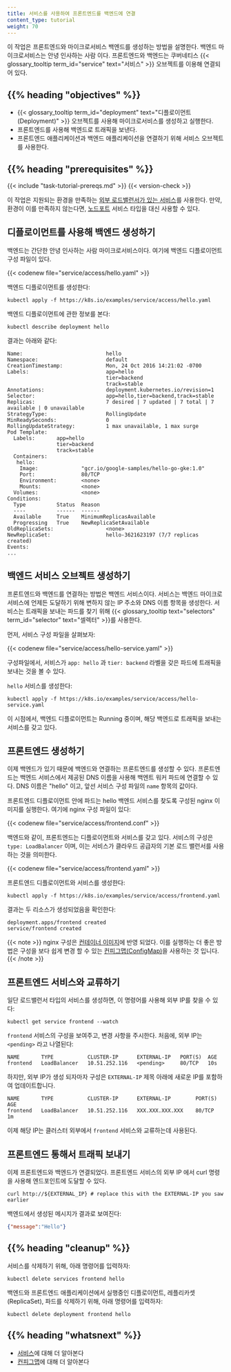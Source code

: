 ```yaml
---
title: 서비스를 사용하여 프론트엔드를 백엔드에 연결
content_type: tutorial
weight: 70
---
```


<!-- overview -->

이 작업은 프론트엔드와 마이크로서비스 백엔드를 생성하는 방법을
설명한다. 백엔드 마이크로서비스는 안녕 인사하는 사람 이다.
프론트엔드와 백엔드는 쿠버네티스 {{< glossary_tooltip term_id="service" text="서비스" >}}
오브젝트를 이용해 연결되어 있다.

## {{% heading "objectives" %}}

* {{< glossary_tooltip term_id="deployment" text="디플로이먼트(Deployment)" >}} 오브젝트를 사용해 마이크로서비스를 생성하고 실행한다.
* 프론트엔드를 사용해 백엔드로 트래픽을 보낸다.
* 프론트엔드 애플리케이션과 백엔드 애플리케이션을 연결하기 위해
  서비스 오브젝트를 사용한다.

## {{% heading "prerequisites" %}}

{{< include "task-tutorial-prereqs.md" >}} {{< version-check >}}

이 작업은
지원되는 환경을 만족하는
[외부 로드밸런서가 있는 서비스](/docs/tasks/access-application-cluster/create-external-load-balancer/)를 사용한다. 만약, 환경이 이를 만족하지 않는다면, [노드포트](/docs/concepts/services-networking/service/#nodeport) 서비스 타입을
대신 사용할 수 있다.

<!-- lessoncontent -->

## 디플로이먼트를 사용해 백엔드 생성하기

백엔드는 간단한 안녕 인사하는 사람 마이크로서비스이다. 여기에 백엔드 디플로이먼트
구성 파일이 있다.

{{< codenew file="service/access/hello.yaml" >}}

백엔드 디플로이먼트를 생성한다:

```shell
kubectl apply -f https://k8s.io/examples/service/access/hello.yaml
```

백엔드 디플로이먼트에 관한 정보를 본다:

```shell
kubectl describe deployment hello
```

결과는 아래와 같다:

```
Name:                           hello
Namespace:                      default
CreationTimestamp:              Mon, 24 Oct 2016 14:21:02 -0700
Labels:                         app=hello
                                tier=backend
                                track=stable
Annotations:                    deployment.kubernetes.io/revision=1
Selector:                       app=hello,tier=backend,track=stable
Replicas:                       7 desired | 7 updated | 7 total | 7 available | 0 unavailable
StrategyType:                   RollingUpdate
MinReadySeconds:                0
RollingUpdateStrategy:          1 max unavailable, 1 max surge
Pod Template:
  Labels:       app=hello
                tier=backend
                track=stable
  Containers:
   hello:
    Image:              "gcr.io/google-samples/hello-go-gke:1.0"
    Port:               80/TCP
    Environment:        <none>
    Mounts:             <none>
  Volumes:              <none>
Conditions:
  Type          Status  Reason
  ----          ------  ------
  Available     True    MinimumReplicasAvailable
  Progressing   True    NewReplicaSetAvailable
OldReplicaSets:                 <none>
NewReplicaSet:                  hello-3621623197 (7/7 replicas created)
Events:
...
```

## 백엔드 서비스 오브젝트 생성하기

프론트엔드와 백엔드를 연결하는 방법은 백엔드
서비스이다. 서비스는 백엔드 마이크로서비스에 언제든 도달하기 위해
변하지 않는 IP 주소와 DNS 이름 항목을 생성한다. 서비스는
트래픽을 보내는 파드를 찾기 위해
{{< glossary_tooltip text="selectors" term_id="selector" text="셀렉터" >}}를 사용한다.

먼저, 서비스 구성 파일을 살펴보자:

{{< codenew file="service/access/hello-service.yaml" >}}

구성파일에서, 서비스가 `app: hello` 과 `tier: backend` 라벨을 갖은
파드에 트래픽을 보내는 것을 볼 수 있다.

`hello` 서비스를 생성한다:

```shell
kubectl apply -f https://k8s.io/examples/service/access/hello-service.yaml
```

이 시점에서, 백엔드 디플로이먼트는 Running 중이며, 해당 백엔드로
트래픽을 보내는 서비스를 갖고 있다.

## 프론트엔드 생성하기

이제 백엔드가 있기 때문에 백엔드와 연결하는 프론트엔드를 생성할 수 있다.
프론트엔드는 백엔드 서비스에서 제공된 DNS 이름을 사용해 백엔트 워커
파드에 연결할 수 있다. DNS 이름은 "hello" 이고, 앞선
서비스 구성 파일의 `name` 항목의 값이다.

프론트엔드 디플로이먼트 안에 파드는 hello 백엔드 서비스를 찾도록
구성된 nginx 이미지를 실행한다. 여기에 nginx 구성 파일이 있다:

{{< codenew file="service/access/frontend.conf" >}}

백엔드와 같이, 프론트엔드는 디플로이먼트와 서비스를 갖고 있다.
서비스의 구성은 `type: LoadBalancer` 이며, 이는 서비스가
클라우드 공급자의 기본 로드 밸런서를 사용하는 것을 의미한다.

{{< codenew file="service/access/frontend.yaml" >}}

프론트엔드 디플로이먼트와 서비스를 생성한다:

```shell
kubectl apply -f https://k8s.io/examples/service/access/frontend.yaml
```

결과는 두 리소스가 생성되었음을 확인한다:

```
deployment.apps/frontend created
service/frontend created
```

{{< note >}}
nginx 구성은 [컨테이너 이미지](/examples/service/access/Dockerfile)에
반영 되었다. 이를 실행하는 더 좋은 방법은
구성을
보다 쉽게 변경
할 수 있는 [컨피그맵(ConfigMap)](/docs/tasks/configure-pod-container/configure-pod-configmap/)을 사용하는 것 입니다.
{{< /note >}}

## 프론트엔드 서비스와 교류하기

일단 로드밸런서 타입의 서비스를 생성하면, 이 명령어를
사용해 외부 IP를 찾을 수 있다:

```shell
kubectl get service frontend --watch
```

`frontend` 서비스의 구성을 보여주고, 변경 사항을
주시한다. 처음에, 외부 IP는 `<pending>` 라고 나열된다:

```
NAME       TYPE           CLUSTER-IP      EXTERNAL-IP   PORT(S)  AGE
frontend   LoadBalancer   10.51.252.116   <pending>     80/TCP   10s
```

하지만, 외부 IP가 생성 되자마자 구성은
`EXTERNAL-IP` 제목 아래에 새로운 IP를 포함하여 업데이트합니다.

```
NAME       TYPE           CLUSTER-IP      EXTERNAL-IP        PORT(S)  AGE
frontend   LoadBalancer   10.51.252.116   XXX.XXX.XXX.XXX    80/TCP   1m
```

이제 해당 IP는 클러스터 외부에서 `frontend` 서비스와 교류하는데
사용된다.

## 프론트엔드 통해서 트래픽 보내기

이제 프론트엔드와 백엔드가 연결되었다. 프론트엔드 서비스의 외부 IP
에서 curl 명령을 사용해 엔드포인트에 도달할 수 있다.

```shell
curl http://${EXTERNAL_IP} # replace this with the EXTERNAL-IP you saw earlier
```

백엔드에서 생성된 메시지가 결과로 보여진다:

```json
{"message":"Hello"}
```

## {{% heading "cleanup" %}}

서비스를 삭제하기 위해, 아래 명령어를 입력하자:

```shell
kubectl delete services frontend hello
```

백엔드와 프론트엔드 애플리케이션에서 실행중인 디플로이먼트, 레플리카셋(ReplicaSet), 파드를 삭제하기 위해, 아래 명령어를 입력하자:

```shell
kubectl delete deployment frontend hello
```

## {{% heading "whatsnext" %}}

* [서비스](/ko/docs/concepts/services-networking/service/)에 대해 더 알아본다
* [컨피그맵](/docs/tasks/configure-pod-container/configure-pod-configmap/)에 대해 더 알아본다

